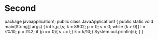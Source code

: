 # Second
package javaapplication1;  public class JavaApplication1 {      public static void main(String[] args) {          int k,p,l,s;         k = 8902;         p = 0;         s = 0;         while (k > 0){             l = k%10;              p = l%2;              if (p == 0){                 s += l;}              k = k/10;}        System.out.println(s);     }          }
